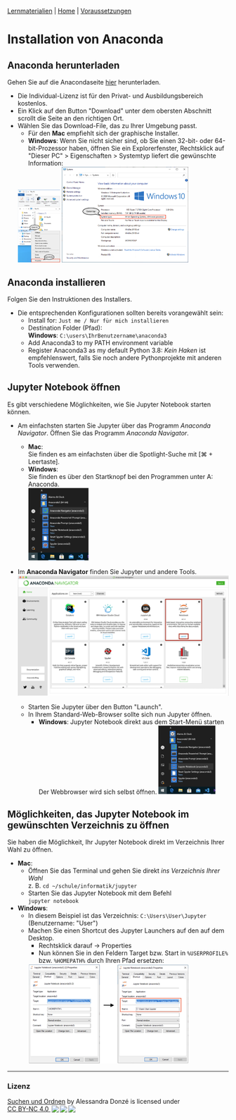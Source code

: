 [Lernmaterialien](./kurs.md) | [Home](./index.md) | [Voraussetzungen](./voraussetzungen.md)

# Installation von Anaconda

## Anaconda herunterladen

Gehen Sie auf die Anacondaseite [hier](https://www.anaconda.com/products/individual) herunterladen</a>.  

* Die Individual-Lizenz ist für den Privat- und Ausbildungsbereich kostenlos.
* Ein Klick auf den Button "Download" unter dem obersten Abschnitt scrollt die Seite an den richtigen Ort.
* Wählen Sie das Download-File, das zu Ihrer Umgebung passt.
    * Für den **Mac** empfiehlt sich der graphische Installer.
    * **Windows**: Wenn Sie nicht sicher sind, ob Sie einen 32-bit- oder 64-bit-Prozessor haben, öffnen Sie ein Explorerfenster, Rechtsklick auf  
    "Dieser PC" > Eigenschaften > Systemtyp liefert die gewünschte Information:
    <img src="assets/images/contextmenue.png" alt="pfad" width="20%"/>
    <img src="assets/images/systeminfo.png" alt="pfad" width="60%"/>

## Anaconda installieren

Folgen Sie den Instruktionen des Installers.  

* Die entsprechenden Konfigurationen sollten bereits vorangewählt sein:
    * Install for: `Just me / Nur für mich installieren`
    * Destination Folder (Pfad):  
      **Windows**: `C:\users\IhrBenutzername\anaconda3`
    * Add Anaconda3 to my PATH environment variable
    * Register Anaconda3 as my default Python 3.8: *Kein Haken* ist empfehlenswert, falls Sie noch andere Pythonprojekte mit anderen Tools verwenden.

## Jupyter Notebook öffnen

Es gibt verschiedene Möglichkeiten, wie Sie Jupyter Notebook starten können.

* Am einfachsten starten Sie Jupyter über das Programm *Anaconda Navigator*.
  Öffnen Sie das Programm *Anaconda Navigator*.
    * **Mac**:  
      Sie finden es am einfachsten über die Spotlight-Suche mit [⌘ + Leertaste].
    * **Windows**:  
      Sie finden es über den Startknopf bei den Programmen unter A: Anaconda.  
      <img src="assets/images/launch-navigator.png" alt="launch-navigator" width="30%"/>
      
* Im **Anaconda Navigator** finden Sie Jupyter und andere Tools.  
  <img src="assets/images/anaconda-navigator.png" alt="anaconda-navigator"/>

    * Starten Sie Jupyter über den Button "Launch".
    * In Ihrem Standard-Web-Browser sollte sich nun Jupyter öffnen.
        * **Windows**: Jupyter Notebook direkt aus dem Start-Menü starten  
          Der Webbrowser wird sich selbst öffnen.
            <img src="assets/images/launch-jupyter.png" alt="launch-jupyter" width="30%"/>

## Möglichkeiten, das Jupyter Notebook im gewünschten Verzeichnis zu öffnen

Sie haben die Möglichkeit, Ihr Jupyter Notebook direkt im Verzeichnis Ihrer Wahl zu öffnen.
* **Mac**:
    * Öffnen Sie das Terminal und gehen Sie direkt *ins Verzeichnis Ihrer Wahl*  
      z. B. `cd ~/schule/informatik/jupyter`
    * Starten Sie das Jupyter Notebook mit dem Befehl  
      `jupyter notebook`
* **Windows**:
    * In diesem Beispiel ist das Verzeichnis: `C:\Users\User\Jupyter`  
      (Benutzername: "User")
    * Machen Sie einen Shortcut des Jupyter Launchers auf den auf dem Desktop.
        * Rechtsklick darauf -> Properties
        * Nun können Sie in den Feldern Target bzw. Start in `%USERPROFILE%` bzw. `%HOMEPATH%` durch Ihren Pfad ersetzen:  
        <img src="assets/images/installation-path.png" alt="pfad" width="80%"/>
        
<hr/>

### Lizenz

<a property="dct:title" rel="cc:attributionURL" href="https://donze-informatikunterricht.github.io/suchen-und-ordnen/">Suchen und Ordnen</a> by <span property="cc:attributionName">Alessandra Donzé</span> is licensed under <a href="http://creativecommons.org/licenses/by-nc/4.0/?ref=chooser-v1" target="_blank" rel="license noopener noreferrer" style="display:inline-block;">CC BY-NC 4.0 <img style="height:22px!important;margin-left:3px;vertical-align:text-bottom;" src="https://mirrors.creativecommons.org/presskit/icons/cc.svg?ref=chooser-v1"><img style="height:22px!important;margin-left:3px;vertical-align:text-bottom;" src="https://mirrors.creativecommons.org/presskit/icons/by.svg?ref=chooser-v1"><img style="height:22px!important;margin-left:3px;vertical-align:text-bottom;" src="https://mirrors.creativecommons.org/presskit/icons/nc.svg?ref=chooser-v1"></a>
